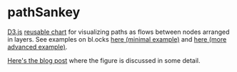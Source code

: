 # pathSankey
[D3.js](http://http://d3js.org/) [reusable chart](http://bost.ocks.org/mike/chart/) for visualizing paths as flows between nodes arranged in layers. See examples on bl.ocks [here (minimal example)](http://bl.ocks.org/jeinarsson/4e748e4bfe42d4f52ae9) and [here (more advanced example)](http://bl.ocks.org/jeinarsson/e37aa55c3b0e11ae6fa1).

[Here's the blog post](http://www.jonaseinarsson.se/2015/paths-sankey-d3.html) where the figure is discussed in some detail.
